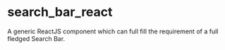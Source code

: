 # search_bar_react
A generic ReactJS component which can full fill the requirement of a full fledged Search Bar.
